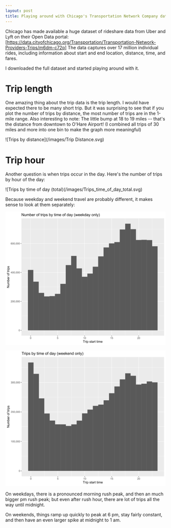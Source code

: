 ```yaml
---
layout: post
title: Playing around with Chicago's Transportation Network Company dataset
---
```


Chicago has made available a huge dataset of rideshare data from Uber and Lyft on their Open Data portal: [https://data.cityofchicago.org/Transportation/Transportation-Network-Providers-Trips/m6dm-c72p] The data captures over 17 million individual rides, including information about start and end location, distance, time, and fares.

I downloaded the full dataset and started playing around with it.

# Trip length

One amazing thing about the trip data is the trip length. I would have expected there to be many short trip. But it was surprising to see that if you plot the number of trips by distance, the most number of trips are in the 1-mile range. Also interesting to note: The little bump at 18 to 19 miles -- that's the distance from downtown to O'Hare Airport! (I combined all trips of 30 miles and more into one bin to make the graph more meaningful)

![Trips by distance](/images/Trip Distance.svg)

# Trip hour
Another question is when trips occur in the day. Here's the number of trips by hour of the day:

![Trips by time of day (total)(/images/Trips_time_of_day_total.svg)

Because weekday and weekend travel are probably different, it makes sense to look at them separately: 

![Trips by time of day (weekday only)](/images/trips_time_of_day_weekday.svg)

![Trips by time of day (weekend only)](/images/trips_time_of_day_weekend.svg)

On weekdays, there is a pronounced morning rush peak, and then an much bigger pm rush peak; but even after rush hour, there are lot of trips all the way until midnight.

On weekends, things ramp up quickly to peak at 6 pm, stay fairly constant, and then have an even larger spike at midnight to 1 am.
